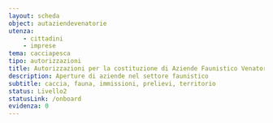 ```yaml
---
layout: scheda
object: autaziendevenatorie
utenza:
    - cittadini
    - imprese
tema: cacciapesca
tipo: autorizzazioni
title: Autorizzazioni per la costituzione di Aziende Faunistico Venatorie e Aziende Agrituristico Venatorie
description: Aperture di aziende nel settore faunistico
subtitle: caccia, fauna, immissioni, prelievi, territorio
status: Livello2
statusLink: /onboard
evidenza: 0
---
```


